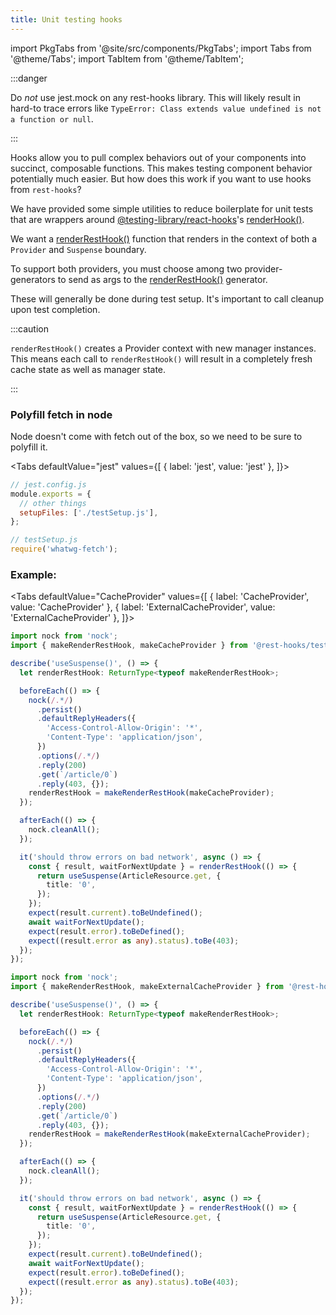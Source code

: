 ```yaml
---
title: Unit testing hooks
---
```

import PkgTabs from '@site/src/components/PkgTabs';
import Tabs from '@theme/Tabs';
import TabItem from '@theme/TabItem';

:::danger

Do *not* use jest.mock on any rest-hooks library. This will likely result in hard-to trace
errors like `TypeError: Class extends value undefined is not a function or null`.

:::

Hooks allow you to pull complex behaviors out of your components into succinct,
composable functions. This makes testing component behavior potentially much
easier. But how does this work if you want to use hooks from `rest-hooks`?

We have provided some simple utilities to reduce boilerplate for unit tests
that are wrappers around [@testing-library/react-hooks](https://github.com/testing-library/react-hooks-testing-library)'s [renderHook()](https://react-hooks-testing-library.com/reference/api#renderhook-options).

We want a [renderRestHook()](../api/makeRenderRestHook#renderresthook) function that renders in the context of both
a `Provider` and `Suspense` boundary.

To support both providers, you must choose among two provider-generators to
send as args to the [renderRestHook()](../api/makeRenderRestHook#renderresthook) generator.

These will generally be done during test setup. It's important to call cleanup
upon test completion.

:::caution

`renderRestHook()` creates a Provider context with new manager instances. This means each call
to `renderRestHook()` will result in a completely fresh cache state as well as manager state.

:::

### Polyfill fetch in node

Node doesn't come with fetch out of the box, so we need to be sure to polyfill it.

<PkgTabs pkgs="whatwg-fetch" dev />

<Tabs
defaultValue="jest"
values={[
{ label: 'jest', value: 'jest' },
]}>
<TabItem value="jest">


```js
// jest.config.js
module.exports = {
  // other things
  setupFiles: ['./testSetup.js'],
};
```
```js
// testSetup.js
require('whatwg-fetch');
```

</TabItem>
</Tabs>

### Example:

<Tabs
defaultValue="CacheProvider"
values={[
{ label: 'CacheProvider', value: 'CacheProvider' },
{ label: 'ExternalCacheProvider', value: 'ExternalCacheProvider' },
]}>
<TabItem value="CacheProvider">

```typescript
import nock from 'nock';
import { makeRenderRestHook, makeCacheProvider } from '@rest-hooks/test';

describe('useSuspense()', () => {
  let renderRestHook: ReturnType<typeof makeRenderRestHook>;

  beforeEach(() => {
    nock(/.*/)
      .persist()
      .defaultReplyHeaders({
        'Access-Control-Allow-Origin': '*',
        'Content-Type': 'application/json',
      })
      .options(/.*/)
      .reply(200)
      .get(`/article/0`)
      .reply(403, {});
    renderRestHook = makeRenderRestHook(makeCacheProvider);
  });

  afterEach(() => {
    nock.cleanAll();
  });

  it('should throw errors on bad network', async () => {
    const { result, waitForNextUpdate } = renderRestHook(() => {
      return useSuspense(ArticleResource.get, {
        title: '0',
      });
    });
    expect(result.current).toBeUndefined();
    await waitForNextUpdate();
    expect(result.error).toBeDefined();
    expect((result.error as any).status).toBe(403);
  });
});
```

</TabItem>
<TabItem value="ExternalCacheProvider">

```typescript
import nock from 'nock';
import { makeRenderRestHook, makeExternalCacheProvider } from '@rest-hooks/test';

describe('useSuspense()', () => {
  let renderRestHook: ReturnType<typeof makeRenderRestHook>;

  beforeEach(() => {
    nock(/.*/)
      .persist()
      .defaultReplyHeaders({
        'Access-Control-Allow-Origin': '*',
        'Content-Type': 'application/json',
      })
      .options(/.*/)
      .reply(200)
      .get(`/article/0`)
      .reply(403, {});
    renderRestHook = makeRenderRestHook(makeExternalCacheProvider);
  });

  afterEach(() => {
    nock.cleanAll();
  });

  it('should throw errors on bad network', async () => {
    const { result, waitForNextUpdate } = renderRestHook(() => {
      return useSuspense(ArticleResource.get, {
        title: '0',
      });
    });
    expect(result.current).toBeUndefined();
    await waitForNextUpdate();
    expect(result.error).toBeDefined();
    expect((result.error as any).status).toBe(403);
  });
});
```

</TabItem>
</Tabs>
